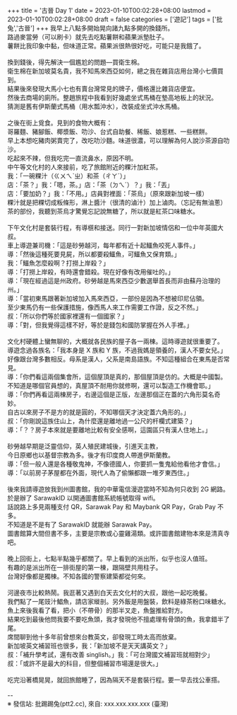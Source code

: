 +++
title = '古晉 Day 1'
date = 2023-01-10T00:02:28+08:00
lastmod = 2023-01-10T00:02:28+08:00
draft = false
categories = ['遊記']
tags = ['批兔','古晉']
+++
我早上八點多開始晃向諸九點多開的換錢所。<br>
路過麥當勞（可以刷卡）就先去吃點薯餅和蘋果派墊肚子。<br>
薯餅比我印象中黏，但味道正常。蘋果派很熱很好吃，可能只是我餓了。<br>
<br>
換到錢後，得先解決一個尷尬的問題––買衛生棉。<br>
衛生棉在新加坡莫名貴，我不知馬來西亞如何，總之我在雜貨店用台灣小七價買到。<br>
結果後來發現大馬小七也有賣台灣常見的牌子，價格還比雜貨店便宜。<br>
然後去商場的廁所。整趙旅程中我看到好幾處坐式馬桶在墊高地板上的狀況。<br>
猜測是舊有伊斯蘭式馬桶（用水瓢沖水），改裝成坐式沖水馬桶。<br>
<br>
之後在街上覓食。見到的食物大概有：<br>
哥羅麵、豬腳飯、椰漿飯、叻沙、台式自助餐、稀飯、娘惹糕、一些糕餅。<br>
早上本想吃豬肉粥賣完了，改吃叻沙麵。味道很濃，可以理解為何人說沙茶源自叻沙。<br>
吃起來不辣，但我吃完一直流鼻水，原因不明。<br>
中午等文化村的人來接前，吃了旅館附近的粿汁加紅茶。<br>
我：「一碗粿汁（ㄍㄨㄟˋㄓ）和茶（ㄔㄚˊ）」<br>
店：「茶？」我：「嗯，茶。」店：「茶（ㄉㄟˊ）？」我：「丟」<br>
店：「要加奶？」我：「不用。」店員對裡面：「茶烏」（原來跟新加坡一樣）<br>
粿汁就是把粿切成粄條形，淋上醬汁（很清的滷汁）加上滷肉。（忘記有無油蔥）<br>
茶的部份，我聽到茶烏才驚覺忘記說無糖了，所以就是紅茶口味糖水。<br>
<br>
下午文化村是套裝行程，有導𣞢和接送。同行一對新加坡情侶和一位中年英國大叔。<br>
車上導遊兼司機：「這是砂勞越河，每年都有近十起鱷魚咬死人事件。」<br>
導：「然後這種死要見屍，所以都要殺鱷魚，可鱷魚又保育類。」<br>
我：「鱷魚怎麼殺啊？打撈上岸殺？」<br>
導：「打撈上岸殺，有時還會錯殺。現在好像有改用催吐的。」<br>
導：「現在經過這是州政府。砂勞越是馬來西亞少數選舉首長而非由蘇丹治理的州。」<br>
導：「當初東馬跟著新加坡加入馬來西亞，一部份是因為不想被印尼佔領。<br>
      至少東馬仍有一些保護措施，像西馬人來工作需要工作證，反之不然。」<br>
叔：「所以你們等於國家裡還有一個國家？」<br>
導：「對，但我覺得這樣不好，等於是錢包和國防掌握在外人手裡。」<br>
<br>
文化村硬體上蠻無聊的，大概就各民族的屋子各一兩棟。這時導遊就很重要了。<br>
導遊念過各族名：「我本身是 X 族和 Y 族，不過我媽是領養的，漢人不要女兒。」<br>
好像跟台灣多數相反。母系是漢人，父系是南島語族。不知這種組合在東馬是否常見。<br>
導：「你們看這兩個集會所，這個屋頂是真的，那個屋頂是仿的。大概是中國製。<br>
    不知道是哪個官員想的，真屋頂不耐用你就修啊，還可以製造工作機會耶。」<br>
導：「你們再看這兩棟房子，右邊這個是正版，左邊那個正在蓋的六角形莫名奇妙。<br>
      自古以來房子不是方的就是圓的，不知哪個天才決定蓋六角形的。」<br>
叔：「你剛說這族住山上，為什麼還是離地過一公尺的杆欄式建築？」<br>
導：「？？房子本來就是要離地比較有安全感啊，這園區只有漢人住地上。」<br>
<br>
砂勞越早期是泛靈信仰，英人殖民建城後，引進天主教，<br>
今日原鄉也以基督宗教為多。後才有印度商人帶進伊斯蘭教。<br>
導：「但一般人還是各種敬鬼神，不像德國人，你要抓一隻鬼給他看他才會信。」<br>
導：「以前房子茅屋都在外面，現代人為了偷懶都跟一堆歹東西住。」<br>
<br>
後來我請導遊放我到州圖書館，我的中華電信漫遊當時不知為何只收到 2G 網路。<br>
於是辦了 SarawakID 以開通圖書館系統帳號取得 wifi。<br>
話說路上多見兩種支付 QR，Sarawak Pay 和 Maybank QR Pay，Grab Pay 不多。<br>
不知道是不是有了 SarawakID 就能辦 Sarawak Pay。<br>
圖書館算大間但書不多，主要是宗教或心靈雞湯類。或許圖書館建物本來是清真寺吧。<br>
<br>
晚上回街上，七點半點幾乎都關了。早上看到的派出所，似乎也沒人值班。<br>
有趣的是派出所在一排街屋的第一棟，跟隔壁共用柱子。<br>
台灣好像都是獨棟。不知各國的警察建築都從何來。<br>
<br>
河邊夜市比較熱鬧。我逛著又遇到白天去文化村的大叔，跟他一起吃晚餐。<br>
我們點了一尾豉汁鯧魚，請店家縰剖。另外飯是用盤裝，飲料是綠茶粉口味糖水。<br>
魚上來後我看了看，把小（不帶骨）的那半叉走，魚盤推給對方。<br>
結果吃到最後他問我要不要吃魚頭，我才發現他不擅處理有骨頭的魚，我拿錯半了尾。<br>
席間聊到他十多年前曾想來台教英文，卻發現工時太高而放棄。<br>
新加坡英文補習班也很多，我：「新加坡不是天天講英文？」<br>
叔：「補升學考試，還有改善 singlish。」我：「可台灣國文補習班就相對少」<br>
叔：「或許不是最大的科目，但整個補習市場還是很大。」<br>
<br>
吃完沿著橋晃晃，就回旅館睡了，因為隔天不是套裝行程。要一早去找公車撘。<br>
<br>
--<br>
※ 發信站: 批踢踢兔(ptt2.cc), 來自: xxx.xxx.xxx.xxx (臺灣)<br>
